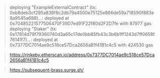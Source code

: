 > deploying "ExampleExternalContract" (tx: 0xb8deb3cf295a838f8c2db79a4500e75125e866de59a718590f883e8a9545a688)...: deployed at 0x70485221577506470F39D7ed91F22f80d2F2D7fe with 87977 gas
> deploying "Staker" (tx: 0x17814d79f79360740d3a65c17de0bb85fb43c3b6b1ff1243d7ff0658f76141f7)...: deployed at 0x7377DC7014ae9c518ce57Dca2656aB1f41B1c4c5 with 424530 gas


> https://rinkeby.etherscan.io/address/0x7377DC7014ae9c518ce57Dca2656aB1f41B1c4c5


> https://subsequent-brass.surge.sh/
